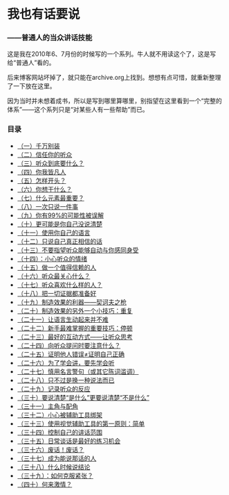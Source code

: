 我也有话要说 
============

### ——普通人的当众讲话技能 

这是我在2010年6、7月份的时候写的一个系列。牛人就不用读这个了，这是写给“普通人”看的。

后来博客网站坏掉了，就只能在archive.org上找到。想想有点可惜，就重新整理了一下放在这里。

因为当时并未想着成书，所以是写到哪里算哪里，别指望在这里看到一个“完整的体系”——这个系列只是“对某些人有一些帮助”而已。

### 目录

- [（一）千万别装](ch01.md)
- [（二）信任你的听众](ch02.md)
- [（三）听众到底要什么？](ch03.md)
- [（四）你我皆凡人](ch04.md)
- [（五）怎样开头？](ch05.md)
- [（六）你想干什么？](ch06.md)
- [（七）什么元素最重要？](ch07.md)
- [（八）一次只说一件事](ch08.md)
- [（九）你有99%的可能性被误解](ch09.md)
- [（十）更可能是你自己没说清楚](ch10.md)
- [（十一）使用你自己的语言](ch11.md)
- [（十二）只说自己真正相信的话](ch12.md)
- [（十三）不要指望听众能够自动与你感同身受](ch13.md)
- [（十四）：小心听众的情绪](ch14.md)
- [（十五）做一个值得信赖的人](ch15.md)
- [（十六）听众最关心什么？](ch16.md)
- [（十七）听众喜欢什么样的人？](ch17.md)
- [（十八）把一切证据都准备好](ch18.md)
- [（十九）制造效果的利器——契诃夫之枪](ch19.md)
- [（二十）制造效果的另外一个小技巧：重复](ch20.md)
- [（二十一）让语言生动起来并不难](ch21.md)
- [（二十二）新手最难掌握的重要技巧：停顿](ch22.md)
- [（二十三）最好的互动方式——让听众思考](ch23.md)
- [（二十四）向听众提问时要注意什么？](ch24.md)
- [（二十五）证明他人错误≠证明自己正确](ch25.md)
- [（二十六）为了学会讲，要先学会听](ch26.md)
- [（二十七）慎用名言警句（或其它陈词滥调）](ch27.md)
- [（二十八）只不过是换一种说法而已](ch28.md)
- [（二十九）记录听众的反应](ch29.md)
- [（三十）要说清楚“是什么”更要说清楚“不是什么”](ch30.md)
- [（三十一）主角与配角](ch31.md)
- [（三十二）小心被辅助工具绑架](ch32.md)
- [（三十三）使用视觉辅助工具的第一原则：简单](ch33.md)
- [（三十四）控制自己的讲话范围](ch34.md)
- [（三十五）日常谈话是最好的练习机会](ch35.md)
- [（三十六）废话！废话？](ch36.md)
- [（三十七）成为能说那话的人](ch37.md)
- [（三十八）什么时候说结论](ch38.md)
- [（三十九）：如何克服紧张？](ch39.md)
- [（四十）何来激情？](ch40.md)
